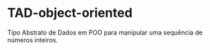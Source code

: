 # TAD-object-oriented
Tipo Abstrato de Dados em POO para manipular uma sequência de números inteiros.
